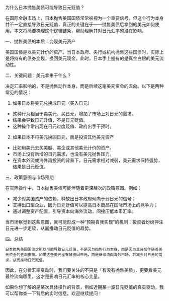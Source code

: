为什么日本抛售美债可能导致日元贬值？

在国际金融市场上，日本抛售美国国债常常被视为一个重要信号。但这个行为本身并不一定直接导致日元贬值，真正的关键在于——抛售美债后拿到的美元如何使用。本文将简要梳理这个逻辑链条，帮助理解其对日元汇率的潜在影响。

一、抛售美债的本质：变现美元资产

美国国债是以美元计价的资产。当日本政府、央行或机构抛售这些国债时，实际上是将持有的债券变现，换回美元现金。此时，日本手上握有的是真金白银的美元流动性。

二、关键问题：美元拿来干什么？

决定汇率影响的，不是抛售动作本身，而是后续这笔美元资金的去向。以下是两种常见的情况：

1. 如果日本将美元兑换成日元（买入日元）
- 这种行为相当于卖美元、买日元，增加了市场上对日元的需求。
- 结果会导致日元升值，不是日元贬值。
- 这种操作常出现在日元过度贬值、政府出手干预时。

2. 如果日本不将美元换回日元，而是投资其他美元资产
- 比如用美元去买美股、美企或其他美元计价的资产。
- 市场上没有新增的日元需求，也没有美元抛售压力。
- 在资本外流或海外再投资的背景下，日元需求相对减弱，美元需求保持强势，结果是日元贬值。

三、政策意图与市场预期

在实际操作中，日本抛售美债可能伴随着更深层次的政策意图。例如：
- 减少对美国资产的依赖，释放出日本政府倾向于弱日元的信号；
- 支持出口型企业，因为日元贬值可以提高日本商品在国际市场上的竞争力；
- 通过调整资产配置，引导资本向海外流动，间接压低本币汇率。

当市场察觉到这些意图，就可能形成一种“预期自我实现”的机制：投资者纷纷押注日元进一步走软，从而推动日元贬值的趋势。

四、总结

	日本抛售美国国债之所以可能导致日元贬值，不是因为抛售行为本身，而是因为其背后伴随着美元资金的去向安排。如果这些美元没有被换回日元，而是继续流向海外市场，将减少对日元的需求，从而推动日元贬值。

因此，在分析汇率变动时，我们要关注的不只是「有没有抛售美债」，更要看美元最终流向哪里，这才是影响日元汇率的核心变量。

如果你想了解的是某次具体操作的背景，例如近期某一波日元贬值的真实驱动，我可以帮你查一下背后的实时信息。欢迎继续提问！
